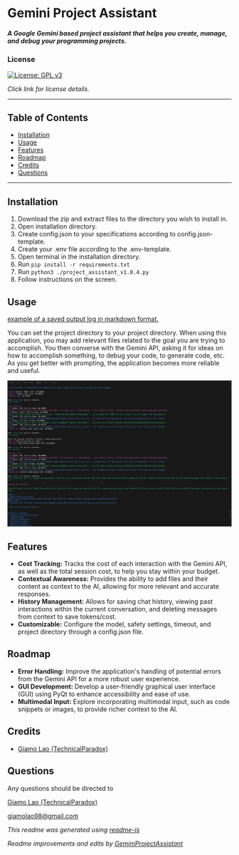 # Gemini Project Assistant
##### A Google Gemini based project assistant that helps you create, manage, and debug your programming projects.
### License
[![License: GPL v3](https://img.shields.io/badge/License-GPLv3-blue.svg)](https://www.gnu.org/licenses/gpl-3.0)

*Click link for license details.*

---------------
## Table of Contents
* [Installation](#installation)
* [Usage](#usage)
* [Features](#features)
* [Roadmap](#roadmap)
* [Credits](#credits)
* [Questions](#questions)
---------------
## Installation
1. Download the zip and extract files to the directory you wish to install in.
2. Open installation directory.
3. Create config.json to your specifications according to config.json-template.
4. Create your .env file according to the .env-template.
5. Open terminal in the installation directory.
6. Run `pip install -r requirements.txt`
6. Run `python3 ./project_assistant_v1.0.4.py`
7. Follow instructions on the screen.
## Usage
[example of a saved output log in markdown format.](https://github.com/TechnicalParadox/GeminiProjectAssistant/blob/master/examples/example_use.md)

You can set the project directory to your project directory. When using this application, you may add relevant files related to the goal you are trying to accomplish. You then converse with the Gemini API, asking it for ideas on how to accomplish something, to debug your code, to generate code, etc. As you get better with prompting, the application becomes more reliable and useful.

![A image showing the startup message when launching the application.](images/readme.png)
## Features
* **Cost Tracking:** Tracks the cost of each interaction with the Gemini API, as well as the total session cost, to help you stay within your budget.
* **Contextual Awareness:** Provides the ability to add files and their content as context to the AI, allowing for more relevant and accurate responses.
* **History Management:** Allows for saving chat history, viewing past interactions within the current conversation, and deleting messages from context to save tokens/cost.
* **Customizable:** Configure the model, safety settings, timeout, and project directory through a config.json file.
## Roadmap
* **Error Handling:** Improve the application's handling of potential errors from the Gemini API for a more robust user experience.
* **GUI Development:** Develop a user-friendly graphical user interface (GUI) using PyQt to enhance accessibility and ease of use.
* **Multimodal Input:** Explore incorporating multimodal input, such as code snippets or images, to provide richer context to the AI.
## Credits
* [Giamo Lao (TechnicalParadox)](https://technicalparadox.github.io)
## Questions
Any questions should be directed to 

[Giamo Lao (TechnicalParadox)](technicalparadox.github.io)

[giamolao98@gmail.com](mailto:technicalparadox.github.io)

*This readme was generated using [readme-js](https://github.com/TechnicalParadox/readme-js)*

*Readme improvements and edits by [GeminiProjectAssistant](https://github.com/TechnicalParadox/GeminiProjectAssistant)*
